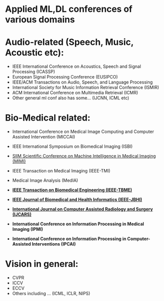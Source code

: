 # Applied ML,DL conferences of various domains

# Audio-related (Speech, Music, Acoustic etc):
- IEEE International Conference on Acoustics, Speech and Signal Processing (ICASSP)
- European Signal Processing Conference (EUSIPCO)
- IEEE/ACM Transactions on Audio, Speech, and Language Processing 
- International Society for Music Information Retrieval Conference (ISMIR)
- ACM International Conference on Multimedia Retrieval (ICMR)
- Other general ml conf also has some... (IJCNN, ICML etc)

# Bio-Medical related:
- International Conference on Medical Image Computing and Computer Assisted Intervention (MICCAI)
- IEEE International Symposium on Biomedical Imaging (ISBI)
- [SIIM Scientific Conference on Machine Intelligence in Medical Imaging (MIMI)](https://siim.org/page/2016CMIMI)
- IEEE Transaction on Medical Imaging (IEEE-TMI)
- Medical Image Analysis (MedIA)

- **[IEEE Transaction on Biomedical Engineering (IEEE-TBME)](http://tbme.embs.org/)**
- **[IEEE Journal of Biomedical and Health Informatics (IEEE-JBHI)](http://jbhi.embs.org/)**
- **[International Journal on Computer Assisted Radiology and Surgery (IJCARS)](http://www.springer.com/medicine/radiology/journal/11548)**
- **International Conference on Information Processing in Medical Imaging (IPMI)**
- **International Conference on Information Processing in Computer-Assisted Interventions (IPCAI)**

# Vision in general:
- CVPR
- ICCV
- ECCV
- Others including ... (ICML, ICLR, NIPS)
